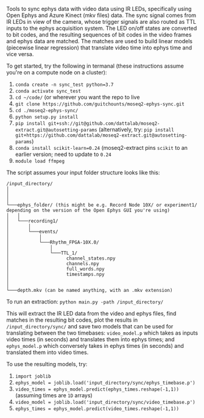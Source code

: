 Tools to sync ephys data with video data using IR LEDs, specifically using Open Ephys and Azure Kinect (mkv files) data. The sync signal comes from IR LEDs in view of the camera, whose trigger signals are also routed as TTL inputs to the ephys acquisition system. The LED on/off states are converted to bit codes, and the resulting sequences of bit codes in the video frames and ephys data are matched. The matches are used to build linear models (piecewise linear regression) that translate video time into ephys time and vice versa. 

To get started, try the following in termanal (these instructions assume you're on a compute node on a cluster):

1. `conda create -n sync_test python=3.7`
2. `conda activate sync_test`
3. `cd ~/code/` (or wherever you want the repo to live
4. `git clone https://github.com/guitchounts/moseq2-ephys-sync.git`
5. `cd ./moseq2-ephys-sync/`
6. `python setup.py install`
7. `pip install git+ssh://git@github.com/dattalab/moseq2-extract.git@autosetting-params` (alternatively, try: `pip install git+https://github.com/dattalab/moseq2-extract.git@autosetting-params`)
8. `conda install scikit-learn=0.24` (moseq2-extract pins `scikit` to an earlier version; need to update to `0.24`
9. `module load ffmpeg`

The script assumes your input folder structure looks like this:
```
/input_directory/
│   
│       
│
└───ephys_folder/ (this might be e.g. Record Node 10X/ or experiment1/ depending on the version of the Open Ephys GUI you're using) 
│   │
│   └───recording1/
│       │
│       └───events/
│           │
│           └───Rhythm_FPGA-10X.0/
│               │
│               └───TTL_1/
│                     channel_states.npy
│                     channels.npy
│                     full_words.npy
│                     timestamps.npy
│                   
│
└───depth.mkv (can be named anything, with an .mkv extension)
```

To run an extraction:
`python main.py -path /input_directory/`

This will extract the IR LED data from the video and ephys files, find matches in the resulting bit codes, plot the results in `/input_directory/sync/` and save two models that can be used for translating between the two timebases: `video_model.p` which takes as inputs video times (in seconds) and translates them into ephys times; and `ephys_model.p` which conversely takes in ephys times (in seconds) and translated them into video times. 

To use the resulting models, try:
1. `import joblib`
2. `ephys_model = joblib.load('input_directory/sync/ephys_timebase.p')`
3. `video_times = ephys_model.predict(ephys_times.reshape(-1,1))` (assuming times are `1D` arrays)
4. `video_model = joblib.load('input_directory/sync/video_timebase.p')`
5. `ephys_times = ephys_model.predict(video_times.reshape(-1,1))`
